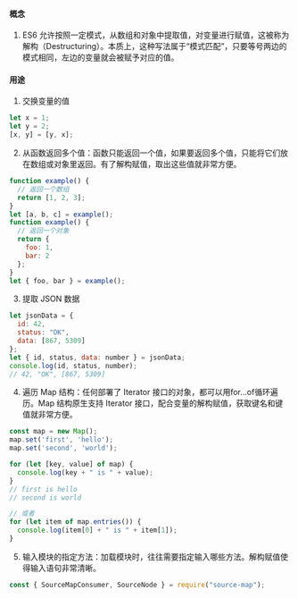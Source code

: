 #### 概念
1. ES6 允许按照一定模式，从数组和对象中提取值，对变量进行赋值，这被称为解构（Destructuring）。本质上，这种写法属于“模式匹配”，只要等号两边的模式相同，左边的变量就会被赋予对应的值。

#### 用途
1. 交换变量的值
```javascript
let x = 1;
let y = 2;
[x, y] = [y, x];
```
2. 从函数返回多个值：函数只能返回一个值，如果要返回多个值，只能将它们放在数组或对象里返回。有了解构赋值，取出这些值就非常方便。
```javascript
function example() {
  // 返回一个数组
  return [1, 2, 3];
}
let [a, b, c] = example();
function example() {
  // 返回一个对象
  return {
    foo: 1,
    bar: 2
  };
}
let { foo, bar } = example();
```

3. 提取 JSON 数据
```javascript
let jsonData = {
  id: 42,
  status: "OK",
  data: [867, 5309]
};
let { id, status, data: number } = jsonData;
console.log(id, status, number);
// 42, "OK", [867, 5309]
```

4. 遍历 Map 结构：任何部署了 Iterator 接口的对象，都可以用for...of循环遍历。Map 结构原生支持 Iterator 接口，配合变量的解构赋值，获取键名和键值就非常方便。
```javascript
const map = new Map();
map.set('first', 'hello');
map.set('second', 'world');

for (let [key, value] of map) {
  console.log(key + " is " + value);
}
// first is hello
// second is world

// 或者
for (let item of map.entries()) {
  console.log(item[0] + " is " + item[1]);
}
```

5. 输入模块的指定方法：加载模块时，往往需要指定输入哪些方法。解构赋值使得输入语句非常清晰。
```javascript
const { SourceMapConsumer, SourceNode } = require("source-map");
```